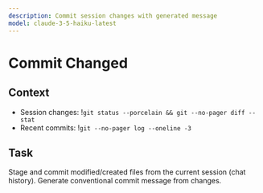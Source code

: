```yaml
---
description: Commit session changes with generated message
model: claude-3-5-haiku-latest
---
```


# Commit Changed

## Context
- Session changes: !`git status --porcelain && git --no-pager diff --stat`
- Recent commits: !`git --no-pager log --oneline -3`

## Task
Stage and commit modified/created files from the current session (chat history).
Generate conventional commit message from changes.